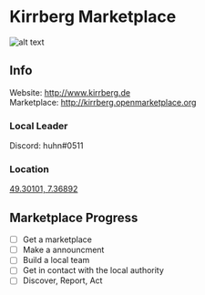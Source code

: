 # Kirrberg Marketplace

![alt text](https://upload.wikimedia.org/wikipedia/commons/thumb/e/e9/Kirrberg%28Saar%2902.JPG/800px-Kirrberg%28Saar%2902.JPG "Logo Title Text 1")

## Info
Website: http://www.kirrberg.de   
Marketplace: http://kirrberg.openmarketplace.org

### Local Leader
Discord: huhn#0511

### Location
[49.30101, 7.36892](https://www.openstreetmap.org/#map=19/49.30101/7.36892)


## Marketplace Progress

- [ ] Get a marketplace
- [ ] Make a announcment
- [ ] Build a local team
- [ ] Get in contact with the local authority
- [ ] Discover, Report, Act